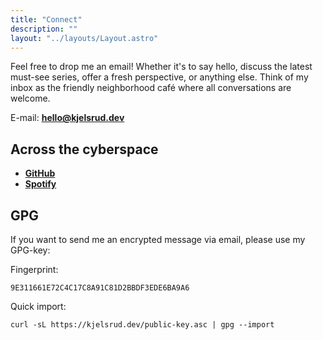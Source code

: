 ```yaml
---
title: "Connect"
description: ""
layout: "../layouts/Layout.astro"
---
```


Feel free to drop me an email! Whether it's to say hello, discuss the latest must-see series, offer a fresh perspective, or anything else. Think of my inbox as the friendly neighborhood café where all conversations are welcome.

E-mail: **hello@kjelsrud.dev**

## Across the cyberspace 

- [**GitHub**](https://github.com/SindreKjelsrud)
- [**Spotify**](https://open.spotify.com/user/kjelsrud!)


## GPG

If you want to send me an encrypted message via email, please use my GPG-key:

Fingerprint: 

`9E311661E72C4C17C8A91C81D2BBDF3EDE6BA9A6`

Quick import: 

`curl -sL https://kjelsrud.dev/public-key.asc | gpg --import`
